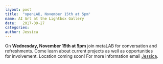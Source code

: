 ```yaml
---
layout: post
title:  "openLAB, November 15th at 5pm"
name: AI Art at the Lightbox Gallery
date:   2017-09-27
categories:
author: Jessica
---
```

On **Wednesday, November 15th at 5pm** join metaLAB for conversation and refreshments. Come learn about current projects as well as opportunities for involvement. Location coming soon! For more information email [Jessica](mailto:jessica@metalab.harvard.edu).